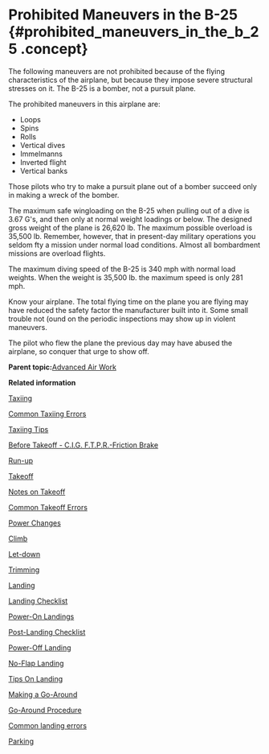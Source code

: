 # Prohibited Maneuvers in the B-25 {#prohibited_maneuvers_in_the_b_25 .concept}

The following maneuvers are not prohibited because of the flying characteristics of the airplane, but because they impose severe structural stresses on it. The B-25 is a bomber, not a pursuit plane.

The prohibited maneuvers in this airplane are:

-   Loops
-   Spins
-   Rolls
-   Vertical dives
-   Immelmanns
-   Inverted flight
-   Vertical banks

Those pilots who try to make a pursuit plane out of a bomber succeed only in making a wreck of the bomber.

The maximum safe wingloading on the B-25 when pulling out of a dive is 3.67 G's, and then only at normal weight loadings or below. The designed gross weight of the plane is 26,620 lb. The maximum possible overload is 35,500 lb. Remember, however, that in present-day military operations you seldom fty a mission under normal load conditions. Almost all bombardment missions are overload flights.

The maximum diving speed of the B-25 is 340 mph with normal load weights. When the weight is 35,500 lb. the maximum speed is only 281 mph.

Know your airplane. The total flying time on the plane you are flying may have reduced the safety factor the manufacturer built into it. Some small trouble not \(ound on the periodic inspections may show up in violent maneuvers.

The pilot who flew the plane the previous day may have abused the airplane, so conquer that urge to show off.

**Parent topic:**[Advanced Air Work](../topics/advanced_air_work.md)

**Related information**  


[Taxiing](../topics/taxiing.md)

[Common Taxiing Errors](../topics/common_taxiing_errors.md)

[Taxiing Tips](../topics/taxiing_tips.md)

[Before Takeoff - C.I.G. F.T.P.R.-Friction Brake](../topics/before_takeoff_c.i.g.f.t.p.r._friction_brake.md)

[Run-up](../topics/run_up.md)

[Takeoff](../topics/takeoff.md)

[Notes on Takeoff](../topics/notes_on_takeoff.md)

[Common Takeoff Errors](../topics/common_takeoff_errors.md)

[Power Changes](../topics/power_changes.md)

[Climb](../topics/climb.md)

[Let-down](../topics/let_down.md)

[Trimming](../topics/trimming.md)

[Landing](../topics/landing.md)

[Landing Checklist](../topics/landing_checklist.md)

[Power-On Landings](../topics/power_on_landings.md)

[Post-Landing Checklist](../topics/post_landing_checklist.md)

[Power-Off Landing](../topics/power_off_landing.md)

[No-Flap Landing](../topics/no_flap_landing.md)

[Tips On Landing](../topics/tips_on_landing.md)

[Making a Go-Around](../topics/making_a_go_around.md)

[Go-Around Procedure](../topics/go_around_procedure.md)

[Common landing errors](../topics/common_landing_errors.md)

[Parking](../topics/parking.md)

